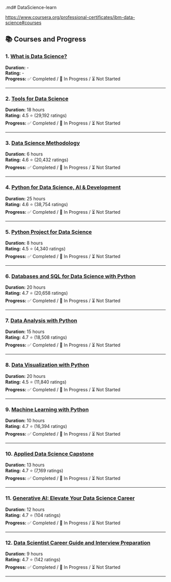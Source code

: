 .md# DataScience-learn

https://www.coursera.org/professional-certificates/ibm-data-science#courses



## 📚 Courses and Progress

### 1. **[What is Data Science?](course1/README.md)**  
**Duration:** -  
**Rating:** -  
**Progress:** ✅ Completed / 🚧 In Progress / ⏳ Not Started  

---

### 2. **[Tools for Data Science](course2/README.md)**  
**Duration:** 18 hours  
**Rating:** 4.5 ⭐ (29,192 ratings)  
**Progress:** ✅ Completed / 🚧 In Progress / ⏳ Not Started  

---

### 3. **[Data Science Methodology](course3/README.md)**  
**Duration:** 6 hours  
**Rating:** 4.6 ⭐ (20,432 ratings)  
**Progress:** ✅ Completed / 🚧 In Progress / ⏳ Not Started  

---

### 4. **[Python for Data Science, AI & Development](course4/README.md)**  
**Duration:** 25 hours  
**Rating:** 4.6 ⭐ (38,754 ratings)  
**Progress:** ✅ Completed / 🚧 In Progress / ⏳ Not Started  

---

### 5. **[Python Project for Data Science](course5/README.md)**  
**Duration:** 8 hours  
**Rating:** 4.5 ⭐ (4,340 ratings)  
**Progress:** ✅ Completed / 🚧 In Progress / ⏳ Not Started  

---

### 6. **[Databases and SQL for Data Science with Python](course6/README.md)**  
**Duration:** 20 hours  
**Rating:** 4.7 ⭐ (20,658 ratings)  
**Progress:** ✅ Completed / 🚧 In Progress / ⏳ Not Started  

---

### 7. **[Data Analysis with Python](course7/README.md)**  
**Duration:** 15 hours  
**Rating:** 4.7 ⭐ (18,508 ratings)  
**Progress:** ✅ Completed / 🚧 In Progress / ⏳ Not Started  

---

### 8. **[Data Visualization with Python](course8/README.md)**  
**Duration:** 20 hours  
**Rating:** 4.5 ⭐ (11,840 ratings)  
**Progress:** ✅ Completed / 🚧 In Progress / ⏳ Not Started  

---

### 9. **[Machine Learning with Python](course9/README.md)**  
**Duration:** 10 hours  
**Rating:** 4.7 ⭐ (16,394 ratings)  
**Progress:** ✅ Completed / 🚧 In Progress / ⏳ Not Started  

---

### 10. **[Applied Data Science Capstone](course10/README.md)**  
**Duration:** 13 hours  
**Rating:** 4.7 ⭐ (7,169 ratings)  
**Progress:** ✅ Completed / 🚧 In Progress / ⏳ Not Started  

---

### 11. **[Generative AI: Elevate Your Data Science Career](course11/README.md)**  
**Duration:** 12 hours  
**Rating:** 4.7 ⭐ (104 ratings)  
**Progress:** ✅ Completed / 🚧 In Progress / ⏳ Not Started  

---

### 12. **[Data Scientist Career Guide and Interview Preparation](course12/README.md)**  
**Duration:** 9 hours  
**Rating:** 4.7 ⭐ (142 ratings)  
**Progress:** ✅ Completed / 🚧 In Progress / ⏳ Not Started  

---
